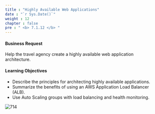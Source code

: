 ```yaml
---
title : "Highly Available Web Applications"
date : "`r Sys.Date()`"
weight : 12
chapter : false
pre : " <b> 7.1.12 </b> "
---
```


#### Business Request
Help the travel agency create a highly available web application architecture.

#### Learning Objectives
- Describe the principles for architecting highly available applications.
- Summarize the benefits of using an AWS Application Load Balancer (ALB).
- Use Auto Scaling groups with load balancing and health monitoring.

![714](/thedevops/images/7-projects/7.1-cquest/12.png?featherlight=false&width=90pc)